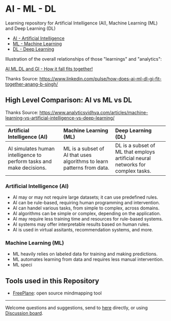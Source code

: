 # AI - ML - DL

Learning repository for Artificial Intelligence (AI), Machine Learning (ML) and Deep Learning (DL)

- [AI - Artificial Intelligence](AI/README.md)
- [ML - Machine Learning](ML/README.md)
- [DL - Deep Learning](DL/README.md)

Illustration of the overall relationships of those "learnings" and "analytics":

[AI,ML,DL and GI - How it fall fits together!](img/GL-DL-ML-AI-DA.png)

Thanks Source: https://www.linkedin.com/pulse/how-does-ai-ml-dl-gi-fit-together-anang-b-singh/

## High Level Comparison: AI vs ML vs DL

Thanks Source: https://www.analyticsvidhya.com/articles/machine-learning-vs-artificial-intelligence-vs-deep-learning/

| Artificial Intelligence (AI) | Machine Learning (ML) | Deep Learning (DL) |
| :-- | :-- | :-- |
| AI simulates human intelligence to perform tasks and make decisions. | ML is a subset of AI that uses algorithms to learn patterns from data. | DL is a subset of ML that employs artificial neural networks for complex tasks. |

### Artificial Intelligence (AI)

- AI may or may not require large datasets; it can use predefined rules.
- AI can be rule-based, requiring human programming and intervention.
- AI can handel various tasks, from simple to complex, across domains.
- AI algorithms can be simple or complex, depending on the application.
- AI may require less training time and resources for rule-based systems.
- AI systems may offer interpretable results based on human rules.
- AI is used in virtual assitants, recommendation systems, and more.

### Machine Learning (ML)

- ML heavily relies on labeled data for training and making predictions.
- ML automates learning from data and requires less manual intervention.
- ML speci

## Tools used in this Repository

- [FreePlane](https://docs.freeplane.org/): open source mindmapping tool

---

Welcome questions and suggestions, send to [here](mailto:xiaoqizhao@outlook.com) directly, or using [Discussion board](https://github.com/yasenstar/ai-ml-dl/discussions).